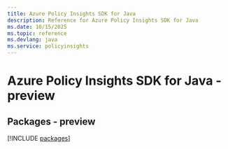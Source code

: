 ```yaml
---
title: Azure Policy Insights SDK for Java
description: Reference for Azure Policy Insights SDK for Java
ms.date: 10/15/2025
ms.topic: reference
ms.devlang: java
ms.service: policyinsights
---
```

# Azure Policy Insights SDK for Java - preview
## Packages - preview
[!INCLUDE [packages](policy-insights-index.md)]